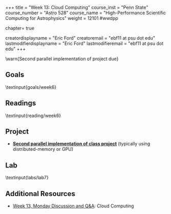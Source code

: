+++
title = "Week 13: Cloud Computing"
course_inst = "Penn State"
course_number = "Astro 528"
course_name = "High-Performance Scientific Computing for Astrophysics"
weight = 12101  #wwdpp

chapter= true

creatordisplayname = "Eric Ford"
creatoremail = "ebf11 at psu dot edu"
lastmodifierdisplayname = "Eric Ford"
lastmodifieremail = "ebf11 at psu dot edu"
+++

\warn{Second parallel implementation of project due}

## Goals
\textinput{goals/week6}

## Readings
\textinput{reading/week6}

## Project 
- **[Second parallel implementation of class project](project/#submit_second_parallel_version_of_code_due_project_parallel2_due)** (typically using distributed-memory or GPU)

## Lab
\textinput{labs/lab7}

## Additional Resources
- [Week 13, Monday Discussion and Q&A](https://psuastro528.github.io/Notes-Fall2023/week13/week13.html):  Cloud Computing

